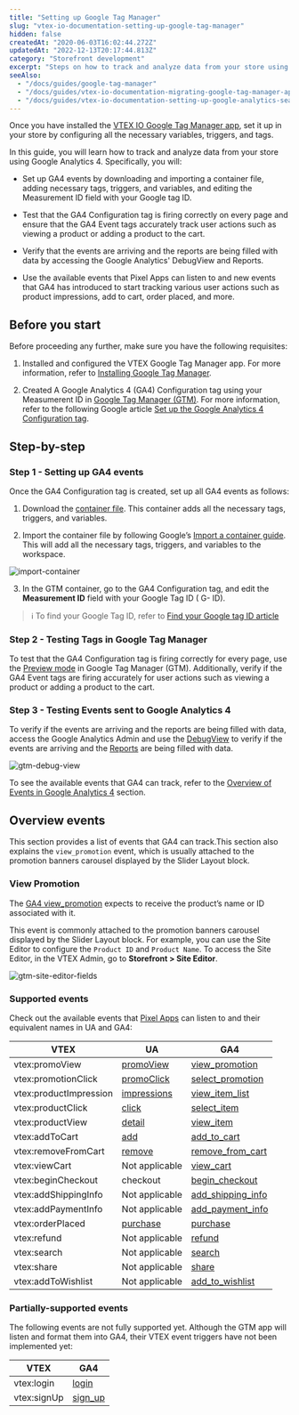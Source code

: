 ```yaml
---
title: "Setting up Google Tag Manager"
slug: "vtex-io-documentation-setting-up-google-tag-manager"
hidden: false
createdAt: "2020-06-03T16:02:44.272Z"
updatedAt: "2022-12-13T20:17:44.813Z"
category: "Storefront development"
excerpt: "Steps on how to track and analyze data from your store using Google Analytics 4"
seeAlso:
  - "/docs/guides/google-tag-manager"
  - "/docs/guides/vtex-io-documentation-migrating-google-tag-manager-app"
  - "/docs/guides/vtex-io-documentation-setting-up-google-analytics-search-tracking"
---
```


Once you have installed the [VTEX IO Google Tag Manager app](https://developers.vtex.com/docs/guides/google-tag-manager), set it up in your store by configuring all the necessary variables, triggers, and tags.

In this guide, you will learn how to track and analyze data from your store using Google Analytics 4. Specifically, you will:

- Set up GA4 events by downloading and importing a container file, adding necessary tags, triggers, and variables, and editing the Measurement ID field with your Google tag ID.

- Test that the GA4 Configuration tag is firing correctly on every page and ensure that the GA4 Event tags accurately track user actions such as viewing a product or adding a product to the cart.

- Verify that the events are arriving and the reports are being filled with data by accessing the Google Analytics' DebugView  and Reports.

- Use the available events that Pixel Apps can listen to and new events that GA4 has introduced to start tracking various user actions such as product impressions, add to cart, order placed, and more.

## Before you start

Before proceeding any further, make sure you have the following requisites:

1. Installed and configured the VTEX Google Tag Manager app. For more information, refer to [Installing Google Tag Manager](https://developers.vtex.com/docs/guides/vtex-io-documentation-installing-google-tag-manager).

2. Created A Google Analytics 4 (GA4) Configuration tag using your Measumerent ID in [Google Tag Manager (GTM)](https://tagmanager.google.com/). For more information, refer to the following Google article [Set up the Google Analytics 4 Configuration tag](https://support.google.com/tagmanager/answer/9442095).

## Step-by-step

### Step 1 - Setting up GA4 events

Once the GA4 Configuration tag is created, set up all GA4 events as follows:

1. Download the <a href="https://developers.vtex.com/container-template.json" download>container file</a>. This container adds all the necessary tags, triggers, and variables.

2. Import the container file by following Google’s [Import a container guide](https://support.google.com/tagmanager/answer/6106997?#import). This will add all the necessary tags, triggers, and variables to the workspace.

![import-container](https://vtexhelp.vtexassets.com/assets/docs/src/new-ga4-tags-variables___b2619df57689429d97a8abd56a5f7d83.png)

3. In the GTM container, go to the GA4 Configuration tag, and edit the **Measurement ID** field with your Google Tag ID ( G- ID).

> ℹ️ To find your Google Tag ID, refer to [Find your Google tag ID article](https://support.google.com/analytics/answer/9539598?sjid=16676572490197811169-SA#find-G-ID)

### Step 2 - Testing Tags in Google Tag Manager

To test that the GA4 Configuration tag is firing correctly for every page, use the [Preview mode](https://support.google.com/tagmanager/answer/6107056) in Google Tag Manager (GTM). Additionally, verify if the GA4 Event tags are firing accurately for user actions such as viewing a product or adding a product to the cart.

### Step 3 - Testing Events sent to Google Analytics 4

To verify if the events are arriving and the reports are being filled with data, access the Google Analytics Admin and use the [DebugView](https://support.google.com/analytics/answer/7201382) to verify if the events are arriving and the [Reports](https://support.google.com/analytics/answer/9212670) are being filled with data.

![gtm-debug-view](https://vtexhelp.vtexassets.com/assets/docs/src/gtm-debug-view___e2dc572dcc33e2e23e81749583226ec8.png)

To see the available events that GA4 can track, refer to the [Overview of Events in Google Analytics 4](##overview-events) section.

## Overview events

This section provides a list of events that GA4 can track.This section also explains the `view_promotion` event, which is usually attached to the promotion banners carousel displayed by the Slider Layout block.

### View Promotion

The [GA4 view_promotion](https://developers.google.com/analytics/devguides/collection/ga4/reference/events?client_type=gtm#view_promotion) expects to receive the product’s name or ID associated with it.

This event is commonly attached to the promotion banners carousel displayed by the Slider Layout block. For example, you can use the Site Editor to configure the `Product ID` and `Product Name`. To access the Site Editor, in the VTEX Admin, go to **Storefront > Site Editor**.

![gtm-site-editor-fields](https://vtexhelp.vtexassets.com/assets/docs/src/gtm-site-editor___bc52365aafad63deb5bfed1d74f307c0.png)

### Supported events

Check out the available events that [Pixel Apps](https://developers.vtex.com/docs/guides/pixel-apps) can listen to and their equivalent names in UA and GA4:

| VTEX                   | UA                                                                                              | GA4                                                                                                                                      |
|------------------------|-------------------------------------------------------------------------------------------------|------------------------------------------------------------------------------------------------------------------------------------------|
| vtex:promoView         | [promoView](https://developers.google.com/tag-manager/enhanced-ecommerce#promo-impressions)     | [view_promotion](https://developers.google.com/analytics/devguides/collection/ga4/reference/events?client_type=gtm#view_promotion)       |
| vtex:promotionClick    | [promoClick](https://developers.google.com/tag-manager/enhanced-ecommerce#promo-clicks)         | [select_promotion](https://developers.google.com/analytics/devguides/collection/ga4/reference/events?client_type=gtm#select_promotion)   |
| vtex:productImpression | [impressions](https://developers.google.com/tag-manager/enhanced-ecommerce#product-impressions) | [view_item_list](https://developers.google.com/analytics/devguides/collection/ga4/reference/events?client_type=gtm#view_item_list)       |
| vtex:productClick      | [click](https://developers.google.com/tag-manager/enhanced-ecommerce#product-clicks)            | [select_item](https://developers.google.com/analytics/devguides/collection/ga4/reference/events?client_type=gtm#select_item)             |
| vtex:productView       | [detail](https://developers.google.com/tag-manager/enhanced-ecommerce#details)                  | [view_item](https://developers.google.com/analytics/devguides/collection/ga4/reference/events?client_type=gtm#view_item)                 |
| vtex:addToCart         | [add](https://developers.google.com/tag-manager/enhanced-ecommerce#add)                         | [add_to_cart](https://developers.google.com/analytics/devguides/collection/ga4/reference/events?client_type=gtm#add_to_cart)             |
| vtex:removeFromCart    | [remove](https://developers.google.com/tag-manager/enhanced-ecommerce#remove)                   | [remove_from_cart](https://developers.google.com/analytics/devguides/collection/ga4/reference/events?client_type=gtm#remove_from_cart)   |
| vtex:viewCart          | Not applicable                                                                                  | [view_cart](https://developers.google.com/analytics/devguides/collection/ga4/reference/events?client_type=gtm#view_cart)                 |
| vtex:beginCheckout     | checkout                                                                                        | [begin_checkout](https://developers.google.com/analytics/devguides/collection/ga4/reference/events?client_type=gtm#refund)               |
| vtex:addShippingInfo   | Not applicable                                                                                  | [add_shipping_info](https://developers.google.com/analytics/devguides/collection/ga4/reference/events?client_type=gtm#add_shipping_info) |
| vtex:addPaymentInfo    | Not applicable                                                                                  | [add_payment_info](https://developers.google.com/analytics/devguides/collection/ga4/reference/events?client_type=gtm#add_payment_info)   |
| vtex:orderPlaced       | [purchase](https://developers.google.com/tag-manager/enhanced-ecommerce#purchases)              | [purchase](https://developers.google.com/analytics/devguides/collection/ga4/reference/events?client_type=gtm#purchase)                   |
| vtex:refund            | Not applicable                                                                                  | [refund](https://developers.google.com/analytics/devguides/collection/ga4/reference/events?client_type=gtm#refund)                       |
| vtex:search            | Not applicable                                                                                  | [search](https://developers.google.com/analytics/devguides/collection/ga4/reference/events?client_type=gtm#search)                       |
| vtex:share             | Not applicable                                                                                  | [share](https://developers.google.com/analytics/devguides/collection/ga4/reference/events?client_type=gtm#share)                         |
| vtex:addToWishlist     | Not applicable                                                                                  | [add_to_wishlist](https://developers.google.com/analytics/devguides/collection/ga4/reference/events?client_type=gtm#add_to_wishlist)     |

### Partially-supported events

The following events are not fully supported yet. Although the GTM app will listen and format them into GA4, their VTEX event triggers have not been implemented yet:

| VTEX        | GA4                                                                                                                  |
|-------------|----------------------------------------------------------------------------------------------------------------------|
| vtex:login  | [login](https://developers.google.com/analytics/devguides/collection/ga4/reference/events?client_type=gtm#login)     |
| vtex:signUp | [sign_up](https://developers.google.com/analytics/devguides/collection/ga4/reference/events?client_type=gtm#sign_up) |
